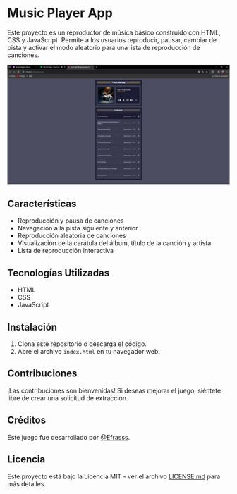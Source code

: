 # Music Player App

Este proyecto es un reproductor de música básico construido con HTML, CSS y JavaScript. Permite a los usuarios reproducir, pausar, cambiar de pista y activar el modo aleatorio para una lista de reproducción de canciones.

![Efrain Arévalo](portada.PNG)


## Características

- Reproducción y pausa de canciones
- Navegación a la pista siguiente y anterior
- Reproducción aleatoria de canciones
- Visualización de la carátula del álbum, título de la canción y artista
- Lista de reproducción interactiva

## Tecnologías Utilizadas

- HTML
- CSS
- JavaScript

## Instalación

1. Clona este repositorio o descarga el código.
2. Abre el archivo `index.html` en tu navegador web.

## Contribuciones

¡Las contribuciones son bienvenidas! Si deseas mejorar el juego, siéntete libre de crear una solicitud de extracción.

## Créditos

Este juego fue desarrollado por [@Efrasss](https://github.com/efrasss?tab=repositories).

## Licencia

Este proyecto está bajo la Licencia MIT - ver el archivo [LICENSE.md](LICENSE.md) para más detalles.

